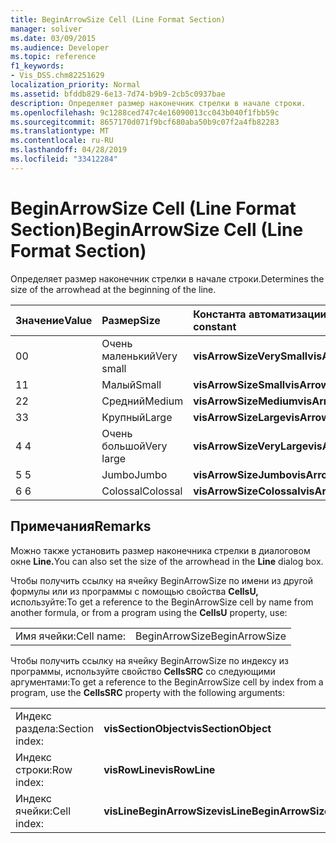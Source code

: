 ```yaml
---
title: BeginArrowSize Cell (Line Format Section)
manager: soliver
ms.date: 03/09/2015
ms.audience: Developer
ms.topic: reference
f1_keywords:
- Vis_DSS.chm82251629
localization_priority: Normal
ms.assetid: bfddb829-6e13-7d74-b9b9-2cb5c0937bae
description: Определяет размер наконечник стрелки в начале строки.
ms.openlocfilehash: 9c1288ced747c4e16090013cc043b040f1fbb59c
ms.sourcegitcommit: 8657170d071f9bcf680aba50b9c07f2a4fb82283
ms.translationtype: MT
ms.contentlocale: ru-RU
ms.lasthandoff: 04/28/2019
ms.locfileid: "33412284"
---
```

# <a name="beginarrowsize-cell-line-format-section"></a><span data-ttu-id="d6256-103">BeginArrowSize Cell (Line Format Section)</span><span class="sxs-lookup"><span data-stu-id="d6256-103">BeginArrowSize Cell (Line Format Section)</span></span>

<span data-ttu-id="d6256-104">Определяет размер наконечник стрелки в начале строки.</span><span class="sxs-lookup"><span data-stu-id="d6256-104">Determines the size of the arrowhead at the beginning of the line.</span></span>
  
|<span data-ttu-id="d6256-105">**Значение**</span><span class="sxs-lookup"><span data-stu-id="d6256-105">**Value**</span></span>|<span data-ttu-id="d6256-106">**Размер**</span><span class="sxs-lookup"><span data-stu-id="d6256-106">**Size**</span></span>|<span data-ttu-id="d6256-107">**Константа автоматизации**</span><span class="sxs-lookup"><span data-stu-id="d6256-107">**Automation constant**</span></span>|
|:-----|:-----|:-----|
| <span data-ttu-id="d6256-108">0</span><span class="sxs-lookup"><span data-stu-id="d6256-108">0</span></span>  <br/> | <span data-ttu-id="d6256-109">Очень маленький</span><span class="sxs-lookup"><span data-stu-id="d6256-109">Very small</span></span>  <br/> |<span data-ttu-id="d6256-110">**visArrowSizeVerySmall**</span><span class="sxs-lookup"><span data-stu-id="d6256-110">**visArrowSizeVerySmall**</span></span> <br/> |
| <span data-ttu-id="d6256-111">1</span><span class="sxs-lookup"><span data-stu-id="d6256-111">1</span></span>  <br/> | <span data-ttu-id="d6256-112">Малый</span><span class="sxs-lookup"><span data-stu-id="d6256-112">Small</span></span>  <br/> |<span data-ttu-id="d6256-113">**visArrowSizeSmall**</span><span class="sxs-lookup"><span data-stu-id="d6256-113">**visArrowSizeSmall**</span></span> <br/> |
| <span data-ttu-id="d6256-114">2</span><span class="sxs-lookup"><span data-stu-id="d6256-114">2</span></span>  <br/> | <span data-ttu-id="d6256-115">Средний</span><span class="sxs-lookup"><span data-stu-id="d6256-115">Medium</span></span>  <br/> |<span data-ttu-id="d6256-116">**visArrowSizeMedium**</span><span class="sxs-lookup"><span data-stu-id="d6256-116">**visArrowSizeMedium**</span></span> <br/> |
| <span data-ttu-id="d6256-117">3</span><span class="sxs-lookup"><span data-stu-id="d6256-117">3</span></span>  <br/> | <span data-ttu-id="d6256-118">Крупный</span><span class="sxs-lookup"><span data-stu-id="d6256-118">Large</span></span>  <br/> |<span data-ttu-id="d6256-119">**visArrowSizeLarge**</span><span class="sxs-lookup"><span data-stu-id="d6256-119">**visArrowSizeLarge**</span></span> <br/> |
| <span data-ttu-id="d6256-120">4 </span><span class="sxs-lookup"><span data-stu-id="d6256-120">4</span></span>  <br/> | <span data-ttu-id="d6256-121">Очень большой</span><span class="sxs-lookup"><span data-stu-id="d6256-121">Very large</span></span>  <br/> |<span data-ttu-id="d6256-122">**visArrowSizeVeryLarge**</span><span class="sxs-lookup"><span data-stu-id="d6256-122">**visArrowSizeVeryLarge**</span></span> <br/> |
| <span data-ttu-id="d6256-123">5 </span><span class="sxs-lookup"><span data-stu-id="d6256-123">5</span></span>  <br/> | <span data-ttu-id="d6256-124">Jumbo</span><span class="sxs-lookup"><span data-stu-id="d6256-124">Jumbo</span></span>  <br/> |<span data-ttu-id="d6256-125">**visArrowSizeJumbo**</span><span class="sxs-lookup"><span data-stu-id="d6256-125">**visArrowSizeJumbo**</span></span> <br/> |
| <span data-ttu-id="d6256-126">6 </span><span class="sxs-lookup"><span data-stu-id="d6256-126">6</span></span>  <br/> | <span data-ttu-id="d6256-127">Colossal</span><span class="sxs-lookup"><span data-stu-id="d6256-127">Colossal</span></span>  <br/> |<span data-ttu-id="d6256-128">**visArrowSizeColossal**</span><span class="sxs-lookup"><span data-stu-id="d6256-128">**visArrowSizeColossal**</span></span> <br/> |
   
## <a name="remarks"></a><span data-ttu-id="d6256-129">Примечания</span><span class="sxs-lookup"><span data-stu-id="d6256-129">Remarks</span></span>

<span data-ttu-id="d6256-130">Можно также установить размер наконечника стрелки в диалоговом окне **Line.**</span><span class="sxs-lookup"><span data-stu-id="d6256-130">You can also set the size of the arrowhead in the **Line** dialog box.</span></span> 
  
<span data-ttu-id="d6256-131">Чтобы получить ссылку на ячейку BeginArrowSize по имени из другой формулы или из программы с помощью свойства **CellsU,** используйте:</span><span class="sxs-lookup"><span data-stu-id="d6256-131">To get a reference to the BeginArrowSize cell by name from another formula, or from a program using the **CellsU** property, use:</span></span> 
  
|||
|:-----|:-----|
| <span data-ttu-id="d6256-132">Имя ячейки:</span><span class="sxs-lookup"><span data-stu-id="d6256-132">Cell name:</span></span>  <br/> | <span data-ttu-id="d6256-133">BeginArrowSize</span><span class="sxs-lookup"><span data-stu-id="d6256-133">BeginArrowSize</span></span>  <br/> |
   
<span data-ttu-id="d6256-134">Чтобы получить ссылку на ячейку BeginArrowSize по индексу из программы, используйте свойство **CellsSRC** со следующими аргументами:</span><span class="sxs-lookup"><span data-stu-id="d6256-134">To get a reference to the BeginArrowSize cell by index from a program, use the **CellsSRC** property with the following arguments:</span></span> 
  
|||
|:-----|:-----|
| <span data-ttu-id="d6256-135">Индекс раздела:</span><span class="sxs-lookup"><span data-stu-id="d6256-135">Section index:</span></span>  <br/> |<span data-ttu-id="d6256-136">**visSectionObject**</span><span class="sxs-lookup"><span data-stu-id="d6256-136">**visSectionObject**</span></span> <br/> |
| <span data-ttu-id="d6256-137">Индекс строки:</span><span class="sxs-lookup"><span data-stu-id="d6256-137">Row index:</span></span>  <br/> |<span data-ttu-id="d6256-138">**visRowLine**</span><span class="sxs-lookup"><span data-stu-id="d6256-138">**visRowLine**</span></span> <br/> |
| <span data-ttu-id="d6256-139">Индекс ячейки:</span><span class="sxs-lookup"><span data-stu-id="d6256-139">Cell index:</span></span>  <br/> |<span data-ttu-id="d6256-140">**visLineBeginArrowSize**</span><span class="sxs-lookup"><span data-stu-id="d6256-140">**visLineBeginArrowSize**</span></span> <br/> |
   

